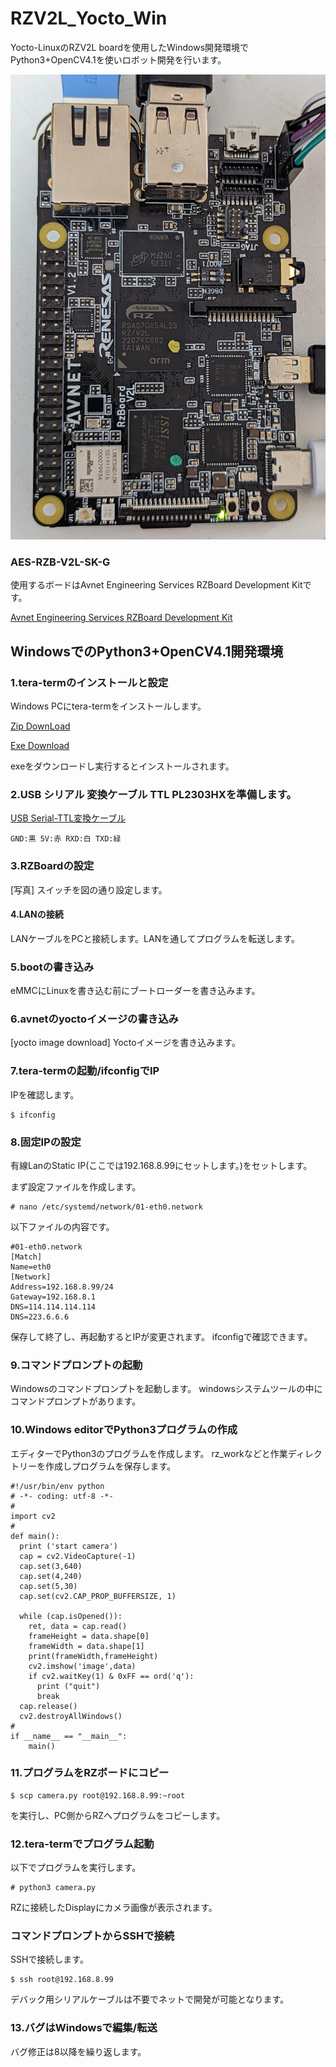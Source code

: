 # RZV2L_Yocto_Win

Yocto-LinuxのRZV2L boardを使用したWindows開発環境でPython3+OpenCV4.1を使いロボット開発を行います。

![RZ-Board](/pics/rzboard.jpg)

### AES-RZB-V2L-SK-G

使用するボードはAvnet Engineering Services RZBoard Development Kitです。

[Avnet Engineering Services RZBoard Development Kit](https://www.avnet.com/wps/portal/us/products/avnet-boards/avnet-board-families/rzboard-v2l/)

## WindowsでのPython3+OpenCV4.1開発環境
### 1.tera-termのインストールと設定

Windows PCにtera-termをインストールします。

[Zip DownLoad](https://osdn.net/projects/ttssh2/downloads/74780/teraterm-4.106.zip/)

[Exe Download](https://osdn.net/projects/ttssh2/downloads/74780/teraterm-4.106.exe/)

exeをダウンロードし実行するとインストールされます。

### 2.USB シリアル 変換ケーブル TTL PL2303HXを準備します。

[USB Serial-TTL変換ケーブル](https://www.amazon.co.jp/waves-USB-%E3%82%B7%E3%83%AA%E3%82%A2%E3%83%AB-%E5%A4%89%E6%8F%9B%E3%82%B1%E3%83%BC%E3%83%96%E3%83%AB-PL2303HX/dp/B0779LL5VB/ref=sr_1_17?crid=143FA8FSAD8GK&keywords=usb+serial+%E5%A4%89%E6%8F%9B&qid=1678927636&sprefix=usb+seria%2Caps%2C194&sr=8-17)
```
GND:黒 5V:赤 RXD:白 TXD:緑
```
### 3.RZBoardの設定
[写真]
スイッチを図の通り設定します。

#### 4.LANの接続

LANケーブルをPCと接続します。LANを通してプログラムを転送します。

### 5.bootの書き込み

eMMCにLinuxを書き込む前にブートローダーを書き込みます。

### 6.avnetのyoctoイメージの書き込み

[yocto image download]
Yoctoイメージを書き込みます。

### 7.tera-termの起動/ifconfigでIP

IPを確認します。
```
$ ifconfig
```

### 8.固定IPの設定

有線LanのStatic IP(ここでは192.168.8.99にセットします。)をセットします。

まず設定ファイルを作成します。
```
# nano /etc/systemd/network/01-eth0.network
```
以下ファイルの内容です。
```
#01-eth0.network
[Match]
Name=eth0
[Network]
Address=192.168.8.99/24
Gateway=192.168.8.1
DNS=114.114.114.114
DNS=223.6.6.6
```
保存して終了し、再起動するとIPが変更されます。
ifconfigで確認できます。

### 9.コマンドプロンプトの起動

Windowsのコマンドプロンプトを起動します。
windowsシステムツールの中にコマンドプロンプトがあります。

### 10.Windows editorでPython3プログラムの作成

エディターでPython3のプログラムを作成します。
rz_workなどと作業ディレクトリーを作成しプログラムを保存します。

```
#!/usr/bin/env python
# -*- coding: utf-8 -*-
#
import cv2
#
def main():
  print ('start camera')
  cap = cv2.VideoCapture(-1)
  cap.set(3,640)
  cap.set(4,240)
  cap.set(5,30)
  cap.set(cv2.CAP_PROP_BUFFERSIZE, 1)
  
  while (cap.isOpened()):
    ret, data = cap.read()
    frameHeight = data.shape[0]
    frameWidth = data.shape[1]
    print(frameWidth,frameHeight)
    cv2.imshow('image',data)
    if cv2.waitKey(1) & 0xFF == ord('q'):
      print ("quit")
      break
  cap.release()
  cv2.destroyAllWindows()
#
if __name__ == "__main__":
    main()
```
### 11.プログラムをRZボードにコピー
```
$ scp camera.py root@192.168.8.99:~root
```
を実行し、PC側からRZへプログラムをコピーします。


### 12.tera-termでプログラム起動

以下でプログラムを実行します。
```
# python3 camera.py
```
RZに接続したDisplayにカメラ画像が表示されます。

### コマンドプロンプトからSSHで接続

SSHで接続します。
```
$ ssh root@192.168.8.99
```
デバック用シリアルケーブルは不要でネットで開発が可能となります。

### 13.バグはWindowsで編集/転送

バグ修正は8以降を繰り返します。

